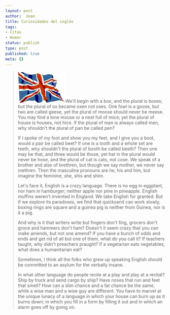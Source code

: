 ```yaml
---
layout: post
author:  Joan
title: Curiosidades del inglés
tags:
- Citas
- Humor
status: publish
type: post
published: true
meta: {}
---
```

<blockquote><img src="../images_posts/english_flag.jpg" alt="Bandera inglesa" class="alignright" />We'll begin with a box, and the plural is boxes; but the plural of ox became oxen not oxes. One fowl is a goose, but two are called geese, yet the plural of moose should never be meese. You may find a lone mouse or a nest full of mice; yet the plural of house is houses, not hice. If the plural of man is always called men, why shouldn't the plural of pan be called pen?

If I spoke of my foot and show you my feet, and I give you a boot, would a pair be called beet? If one is a tooth and a whole set are teeth, why shouldn't the plural of booth be called beeth? Then one may be that, and three would be those, yet hat in the plural would never be hose, and the plural of cat is cats, not cose. We speak of a brother and also of brethren, but though we say mother, we never say methren. Then the masculine pronouns are he, his and him, but imagine the feminine, she, shis and shim.

Let's face it, English is a crazy language. There is no egg in eggplant, nor ham in hamburger; neither apple nor pine in pineapple. English muffins weren't invented in England. We take English for granted. But if we explore its paradoxes, we find that quicksand can work slowly, boxing rings are square and a guinea pig is neither from Guinea, nor is it a pig.

And why is it that writers write but fingers don't fing, grocers don't groce and hammers don't ham? Doesn't it seem crazy that you can make amends, but not one amend? If you have a bunch of odds and ends and get rid of all but one of them, what do you call it? If teachers taught, why didn't preachers praught? If a vegetarian eats vegetables, what does a humanitarian eat?

Sometimes, I think all the folks who grew up speaking English should be committed to an asylum for the verbally insane.

In what other language do people recite at a play and play at a recital? Ship by truck and send cargo by ship? Have noses that run and feet that smell? How can a slim chance and a fat chance be the same, while a wise man and a wise guy are different. You have to marvel at the unique lunacy of a language in which your house can burn up as it burns down; in which you fill in a form by filling it out and in which an alarm goes off by going on.
</blockquote>
